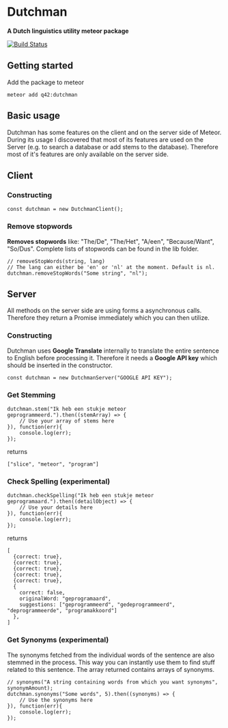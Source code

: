 # Dutchman
__A Dutch linguistics utility meteor package__

[![Build Status][travis-image]][travis-url]

## Getting started

Add the package to meteor
```
meteor add q42:dutchman
```

## Basic usage

Dutchman has some features on the client and on the server side of Meteor.
During its usage I discovered that most of its features are used on the Server (e.g. to search a database or add stems to the database).
Therefore most of it's features are only available on the server side.

## Client

### Constructing
```
const dutchman = new DutchmanClient();
```

### Remove stopwords
__Removes stopwords__ like: "The/De", "The/Het", "A/een", "Because/Want", "So/Dus".
Complete lists of stopwords can be found in the lib folder.
```
// removeStopWords(string, lang)
// The lang can either be 'en' or 'nl' at the moment. Default is nl.
dutchman.removeStopWords("Some string", "nl");
```

## Server

All methods on the server side are using forms a asynchronous calls.
Therefore they return a Promise immediately which you can then utilize.

### Constructing
Dutchman uses __Google Translate__ internally to translate the entire sentence to English before processing it.
Therefore it needs a __Google API key__ which should be inserted in the constructor.
```
const dutchman = new DutchmanServer("GOOGLE API KEY");
```

### Get Stemming
```
dutchman.stem("Ik heb een stukje meteor geprogrammeerd.").then((stemArray) => {
    // Use your array of stems here
}), function(err){
    console.log(err);
});
```
returns
```
["slice", "meteor", "program"]
```

### Check Spelling (experimental)

```
dutchman.checkSpelling("Ik heb een stukje meteor geprogramaard.").then((detailObject) => {
    // Use your details here
}), function(err){
    console.log(err);
});
```
returns
```
[
  {correct: true},
  {correct: true},
  {correct: true},
  {correct: true},
  {correct: true},
  {
    correct: false,
    originalWord: "geprogramaard",
    suggestions: ["geprogrammeerd", "gedeprogrammeerd", "deprogrammeerde", "programakkoord"]
  },
]
```

### Get Synonyms (experimental)

The synonyms fetched from the individual words of the sentence are also stemmed in the process.
This way you can instantly use them to find stuff related to this sentence.
The array returned contains arrays of synonyms.
```
// synonyms("A string containing words from which you want synonyms", synonymAmount);
dutchman.synonyms("Some words", 5).then((synonyms) => {
    // Use the synonyms here
}), function(err){
    console.log(err);
});
```

[travis-url]: https://travis-ci.org/Q42/meteor-dutchman
[travis-image]: http://img.shields.io/travis/Q42/meteor-dutchman.svg
